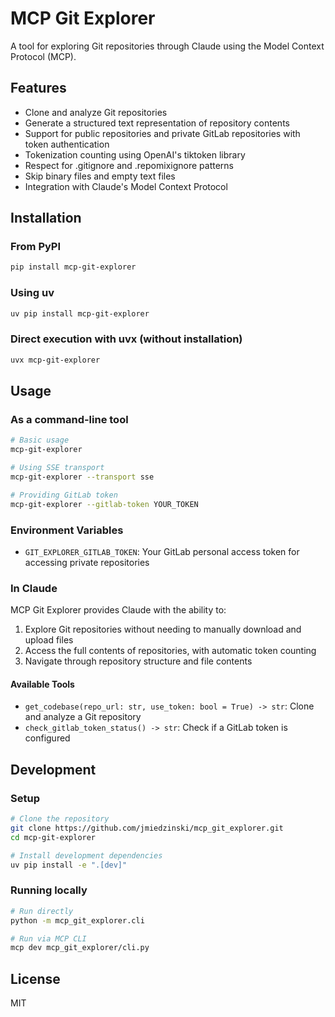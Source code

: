 # MCP Git Explorer

A tool for exploring Git repositories through Claude using the Model Context Protocol (MCP).

## Features

- Clone and analyze Git repositories
- Generate a structured text representation of repository contents
- Support for public repositories and private GitLab repositories with token authentication
- Tokenization counting using OpenAI's tiktoken library
- Respect for .gitignore and .repomixignore patterns
- Skip binary files and empty text files
- Integration with Claude's Model Context Protocol

## Installation

### From PyPI

```bash
pip install mcp-git-explorer
```

### Using uv

```bash
uv pip install mcp-git-explorer
```

### Direct execution with uvx (without installation)

```bash
uvx mcp-git-explorer
```

## Usage

### As a command-line tool

```bash
# Basic usage
mcp-git-explorer

# Using SSE transport
mcp-git-explorer --transport sse

# Providing GitLab token
mcp-git-explorer --gitlab-token YOUR_TOKEN
```

### Environment Variables

- `GIT_EXPLORER_GITLAB_TOKEN`: Your GitLab personal access token for accessing private repositories

### In Claude

MCP Git Explorer provides Claude with the ability to:

1. Explore Git repositories without needing to manually download and upload files
2. Access the full contents of repositories, with automatic token counting
3. Navigate through repository structure and file contents

#### Available Tools

- `get_codebase(repo_url: str, use_token: bool = True) -> str`: Clone and analyze a Git repository
- `check_gitlab_token_status() -> str`: Check if a GitLab token is configured

## Development

### Setup

```bash
# Clone the repository
git clone https://github.com/jmiedzinski/mcp_git_explorer.git
cd mcp-git-explorer

# Install development dependencies
uv pip install -e ".[dev]"
```

### Running locally

```bash
# Run directly
python -m mcp_git_explorer.cli

# Run via MCP CLI
mcp dev mcp_git_explorer/cli.py
```

## License

MIT
